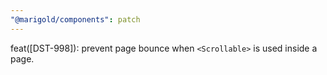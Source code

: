 ```yaml
---
"@marigold/components": patch
---
```


feat([DST-998]): prevent page bounce when `<Scrollable>` is used inside a page.
